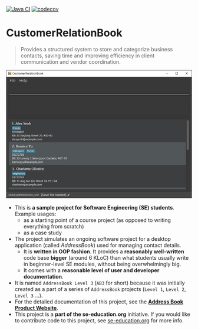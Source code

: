 [![Java CI](https://github.com/AY2526S1-CS2103-F13-3/tp/actions/workflows/gradle.yml/badge.svg)](https://github.com/AY2526S1-CS2103-F13-3/tp/actions/workflows/gradle.yml)
[![codecov](https://codecov.io/gh/AY2526S1-CS2103-F13-3/tp/graph/badge.svg?token=533YS6DJVH)](https://codecov.io/gh/AY2526S1-CS2103-F13-3/tp)

# CustomerRelationBook

> Provides a structured system to store and categorize business contacts, saving time and improving efficiency in client communication and vendor coordination.

![Ui](docs/images/Ui.png)

* This is **a sample project for Software Engineering (SE) students**.<br>
  Example usages:
  * as a starting point of a course project (as opposed to writing everything from scratch)
  * as a case study
* The project simulates an ongoing software project for a desktop application (called _AddressBook_) used for managing contact details.
  * It is **written in OOP fashion**. It provides a **reasonably well-written** code base **bigger** (around 6 KLoC) than what students usually write in beginner-level SE modules, without being overwhelmingly big.
  * It comes with a **reasonable level of user and developer documentation**.
* It is named `AddressBook Level 3` (`AB3` for short) because it was initially created as a part of a series of `AddressBook` projects (`Level 1`, `Level 2`, `Level 3` ...).
* For the detailed documentation of this project, see the **[Address Book Product Website](https://se-education.org/addressbook-level3)**.
* This project is a **part of the se-education.org** initiative. If you would like to contribute code to this project, see [se-education.org](https://se-education.org/#contributing-to-se-edu) for more info.
